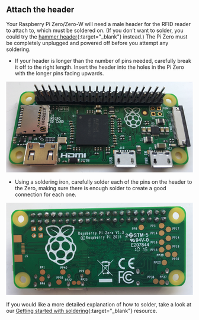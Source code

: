## Attach the header

Your Raspberry Pi Zero/Zero-W will need a male header for the RFID reader to attach to, which must be soldered on. (If you don’t want to solder, you could try the [hammer header](https://shop.pimoroni.com/products/gpio-hammer-header){:target="_blank"} instead.) The Pi Zero must be completely unplugged and powered off before you attempt any soldering.

+ If your header is longer than the number of pins needed, carefully break it off to the right length. Insert the header into the holes in the Pi Zero with the longer pins facing upwards.

![Pi zero with header inserted](images/pi-zero-front.png)

+ Using a soldering iron, carefully solder each of the pins on the header to the Zero, making sure there is enough solder to create a good connection for each one.

![Soldered Pi Zero](images/pi-zero-back.png)

If you would like a more detailed explanation of how to solder, take a look at our [Getting started with soldering](https://projects.raspberrypi.org/en/projects/getting-started-with-soldering){:target="_blank"} resource.
